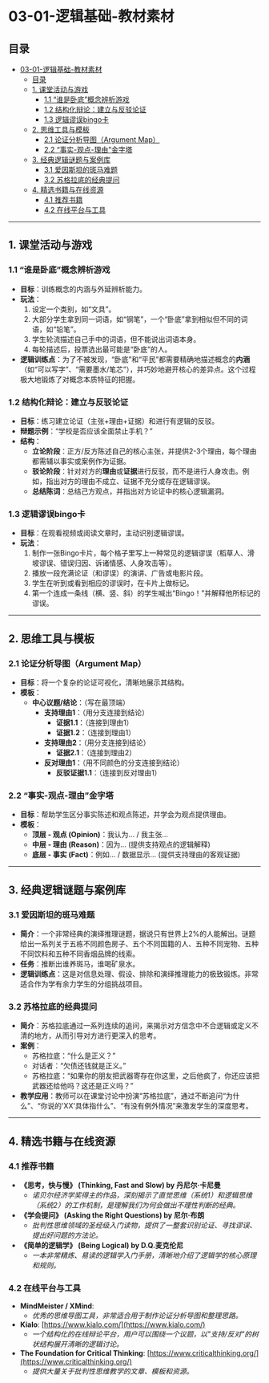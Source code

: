 # 03-01-逻辑基础-教材素材

## 目录

- [03-01-逻辑基础-教材素材](#03-01-逻辑基础-教材素材)
  - [目录](#目录)
  - [1. 课堂活动与游戏](#1-课堂活动与游戏)
    - [1.1 “谁是卧底”概念辨析游戏](#11-谁是卧底概念辨析游戏)
    - [1.2 结构化辩论：建立与反驳论证](#12-结构化辩论建立与反驳论证)
    - [1.3 逻辑谬误bingo卡](#13-逻辑谬误bingo卡)
  - [2. 思维工具与模板](#2-思维工具与模板)
    - [2.1 论证分析导图（Argument Map）](#21-论证分析导图argument-map)
    - [2.2 “事实-观点-理由”金字塔](#22-事实-观点-理由金字塔)
  - [3. 经典逻辑谜题与案例库](#3-经典逻辑谜题与案例库)
    - [3.1 爱因斯坦的斑马难题](#31-爱因斯坦的斑马难题)
    - [3.2 苏格拉底的经典提问](#32-苏格拉底的经典提问)
  - [4. 精选书籍与在线资源](#4-精选书籍与在线资源)
    - [4.1 推荐书籍](#41-推荐书籍)
    - [4.2 在线平台与工具](#42-在线平台与工具)

---

## 1. 课堂活动与游戏

### 1.1 “谁是卧底”概念辨析游戏

- **目标**：训练概念的内涵与外延辨析能力。
- **玩法**：
  1. 设定一个类别，如“文具”。
  2. 大部分学生拿到同一词语，如“钢笔”，一个“卧底”拿到相似但不同的词语，如“铅笔”。
  3. 学生轮流描述自己手中的词语，但不能说出词语本身。
  4. 每轮描述后，投票选出最可能是“卧底”的人。
- **逻辑训练点**：为了不被发现，“卧底”和“平民”都需要精确地描述概念的**内涵**（如“可以写字”、“需要墨水/笔芯”），并巧妙地避开核心的差异点。这个过程极大地锻炼了对概念本质特征的把握。

### 1.2 结构化辩论：建立与反驳论证

- **目标**：练习建立论证（主张+理由+证据）和进行有逻辑的反驳。
- **辩题示例**：“学校是否应该全面禁止手机？”
- **结构**：
  - **立论阶段**：正方/反方陈述自己的核心主张，并提供2-3个理由，每个理由都需辅以事实或案例作为证据。
  - **驳论阶段**：针对对方的**理由**或**证据**进行反驳，而不是进行人身攻击。例如，指出对方的理由不成立、证据不充分或存在逻辑谬误。
  - **总结陈词**：总结己方观点，并指出对方论证中的核心逻辑漏洞。

### 1.3 逻辑谬误bingo卡

- **目标**：在观看视频或阅读文章时，主动识别逻辑谬误。
- **玩法**：
  1. 制作一张Bingo卡片，每个格子里写上一种常见的逻辑谬误（稻草人、滑坡谬误、错误归因、诉诸情感、人身攻击等）。
  2. 播放一段充满论证（和谬误）的演讲、广告或电影片段。
  3. 学生在听到或看到相应的谬误时，在卡片上做标记。
  4. 第一个连成一条线（横、竖、斜）的学生喊出“Bingo！”并解释他所标记的谬误。

---

## 2. 思维工具与模板

### 2.1 论证分析导图（Argument Map）

- **目标**：将一个复杂的论证可视化，清晰地展示其结构。
- **模板**：
  - **中心议题/结论**：（写在最顶端）
    - **支持理由1**：（用分支连接到结论）
      - **证据1.1**：（连接到理由1）
      - **证据1.2**：（连接到理由1）
    - **支持理由2**：（用分支连接到结论）
      - **证据2.1**：（连接到理由2）
    - **反对理由1**：（用不同颜色的分支连接到结论）
      - **反驳证据1.1**：（连接到反对理由1）

### 2.2 “事实-观点-理由”金字塔

- **目标**：帮助学生区分事实陈述和观点陈述，并学会为观点提供理由。
- **模板**：
  - **顶层 - 观点 (Opinion)**：我认为... / 我主张...
  - **中层 - 理由 (Reason)**：因为... (提供支持观点的逻辑解释)
  - **底层 - 事实 (Fact)**：例如... / 数据显示... (提供支持理由的客观证据)

---

## 3. 经典逻辑谜题与案例库

### 3.1 爱因斯坦的斑马难题

- **简介**：一个非常经典的演绎推理谜题，据说只有世界上2%的人能解出。谜题给出一系列关于五栋不同颜色房子、五个不同国籍的人、五种不同宠物、五种不同饮料和五种不同香烟品牌的线索。
- **任务**：推断出谁养斑马，谁喝矿泉水。
- **逻辑训练点**：这是对信息处理、假设、排除和演绎推理能力的极致锻炼。非常适合作为学有余力学生的分组挑战项目。

### 3.2 苏格拉底的经典提问

- **简介**：苏格拉底通过一系列连续的追问，来揭示对方信念中不合逻辑或定义不清的地方，从而引导对方进行更深入的思考。
- **案例**：
  - 苏格拉底：“什么是正义？”
  - 对话者：“欠债还钱就是正义。”
  - 苏格拉底：“如果你的朋友把武器寄存在你这里，之后他疯了，你还应该把武器还给他吗？这还是正义吗？”
- **教学应用**：教师可以在课堂讨论中扮演“苏格拉底”，通过不断追问“为什么”、“你说的'XX'具体指什么”、“有没有例外情况”来激发学生的深度思考。

---

## 4. 精选书籍与在线资源

### 4.1 推荐书籍

- **《思考，快与慢》 (Thinking, Fast and Slow) by 丹尼尔·卡尼曼**
  - *诺贝尔经济学奖得主的作品，深刻揭示了直觉思维（系统1）和逻辑思维（系统2）的工作机制，是理解我们为何会做出不理性判断的经典。*
- **《学会提问》 (Asking the Right Questions) by 尼尔·布朗**
  - *批判性思维领域的圣经级入门读物，提供了一整套识别论证、寻找谬误、提出好问题的方法论。*
- **《简单的逻辑学》 (Being Logical) by D.Q.麦克伦尼**
  - *一本非常精炼、易读的逻辑学入门手册，清晰地介绍了逻辑学的核心原理和规则。*

### 4.2 在线平台与工具

- **MindMeister / XMind**:
  - *优秀的思维导图工具，非常适合用于制作论证分析导图和整理思路。*
- **Kialo**: [https://www.kialo.com/](https://www.kialo.com/)
  - *一个结构化的在线辩论平台，用户可以围绕一个议题，以"支持/反对"的树状结构展开清晰的逻辑讨论。*
- **The Foundation for Critical Thinking**: [https://www.criticalthinking.org/](https://www.criticalthinking.org/)
  - *提供大量关于批判性思维教学的文章、模板和资源。*
